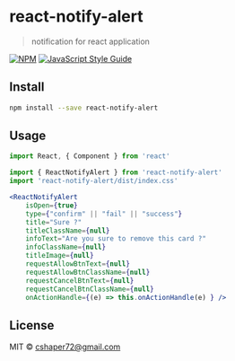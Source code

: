 # react-notify-alert

> notification for react application

[![NPM](https://img.shields.io/npm/v/react-notify-alert.svg)](https://www.npmjs.com/package/react-notify-alert) [![JavaScript Style Guide](https://img.shields.io/badge/code_style-standard-brightgreen.svg)](https://standardjs.com)

## Install

```bash
npm install --save react-notify-alert
```

## Usage

```jsx
import React, { Component } from 'react'

import { ReactNotifyAlert } from 'react-notify-alert'
import 'react-notify-alert/dist/index.css'

<ReactNotifyAlert
    isOpen={true}
    type={"confirm" || "fail" || "success"}
    title="Sure ?"
    titleClassName={null}
    infoText="Are you sure to remove this card ?"
    infoClassName={null}
    titleImage={null}
    requestAllowBtnText={null}
    requestAllowBtnClassName={null}
    requestCancelBtnText={null}
    requestCancelBtnClassName={null}
    onActionHandle={(e) => this.onActionHandle(e) } />


```

## License

MIT © [cshaper72@gmail.com](https://github.com/cshaper72@gmail.com)

